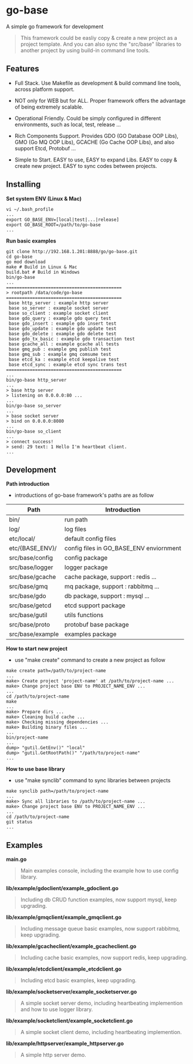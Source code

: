 # go-base

A simple go framework for development

> This framework could be easliy copy & create a new project as a project template. And you can also sync the "src/base" libraries to another project by using build-in command line tools.

## Features

* Full Stack. Use Makefile as development & build command line tools, across platform support.

* NOT only for WEB but for ALL. Proper framework offers the advantage of being extremely scalable.

* Operational Friendly. Could be simply configured in different environments, such as local, test, release ...

* Rich Components Support. Provides GDO (GO Database OOP Libs), GMO (Go MQ OOP Libs), GCACHE (Go Cache OOP Libs), and also support Etcd, Protobuf ...

* Simple to Start. EASY to use, EASY to expand Libs. EASY to copy & create new project. EASY to sync codes between projects.

## Installing

**Set system ENV (Linux & Mac)**

```
vi ~/.bash_profile
...
export GO_BASE_ENV=[local|test|...|release]
export GO_BASE_ROOT=/path/to/go-base
...
```

**Run basic examples**

```
git clone http://192.168.1.201:8888/go/go-base.git
cd go-base
go mod download
make # Build in Linux & Mac
build.bat # Build in Windows
bin/go-base
...
============================================
> rootpath /data/code/go-base
============================================
 base http_server : example http server
 base so_server : example socket server
 base so_client : example socket client
 base gdo_query : example gdo query test
 base gdo_insert : example gdo insert test
 base gdo_update : example gdo update test
 base gdo_delete : example gdo delete test
 base gdo_tx_basic : example gdo transaction test
 base gcache_all : example gcache all tests
 base gmq_pub : example gmq publish test
 base gmq_sub : example gmq comsume test
 base etcd_ka : example etcd keepalive test
 base etcd_sync : example etcd sync trans test
============================================
...
bin/go-base http_server
...
> base http server
> listening on 0.0.0.0:80 ...
...
bin/go-base so_server
...
> base socket server
> bind on 0.0.0.0:8080
...
bin/go-base so_client
...
> connect success!
> send: 29 text: 1 Hello I'm heartbeat client.
...
```

## Development

**Path introduction**

* introductions of go-base framework's paths are as follow

Path|Introduction
--|--
bin/|run path
log/|log files
etc/local/|default config files
etc/{BASE_ENV}/|config files in GO_BASE_ENV enviornment
src/base/config|config package
src/base/logger|logger package
src/base/gcache|cache package, support : redis ...
src/base/gmq|mq package, support : rabbitmq ...
src/base/gdo|db package, support : mysql ...
src/base/getcd|etcd support package
src/base/gutil|utils functions
src/base/proto|protobuf base package
src/base/example|examples package


**How to start new project**

* use "make create" command to create a new project as follow

```
make create path=/path/to/project-name
...
make> Create project 'project-name' at /path/to/project-name ...
make> Change project base ENV to PROJECT_NAME_ENV ...
...
cd /path/to/project-name
make
...
make> Prepare dirs ...
make> Cleaning build cache ...
make> Checking missing dependencies ...
make> Building binary files ...
...
bin/project-name
...
dump> "gutil.GetEnv()" "local" 
dump> "gutil.GetRootPath()" "/path/to/project-name"
...
```

**How to use base library**

* use "make synclib" command to sync libraries between projects

```
make synclib path=/path/to/project-name
...
make> Sync all libraries to /path/to/project-name ...
make> Change project base ENV to PROJECT_NAME_ENV ...
...
cd /path/to/project-name
git status
...
```

## Examples

**main.go**

> Main examples console, including the example how to use config library.

**lib/example/gdoclient/example_gdoclient.go**

> Including db CRUD function examples, now support mysql, keep upgrading.

**lib/example/gmqclient/example_gmqclient.go**

> Including message queue basic examples, now support rabbitmq, keep upgrading.

**lib/example/gcacheclient/example_gcacheclient.go**

> Including cache basic examples, now support redis, keep upgrading.

**lib/example/etcdclient/example_etcdclient.go**

> Including etcd basic examples, keep upgrading.

**lib/example/socketserver/example_socketserver.go**

> A simple socket server demo, including heartbeating implemention and how to use logger library.

**lib/example/socketclient/example_socketclient.go**

> A simple socket client demo, including heartbeating implemention.

**lib/example/httpserver/example_httpserver.go**

> A simple http server demo.

